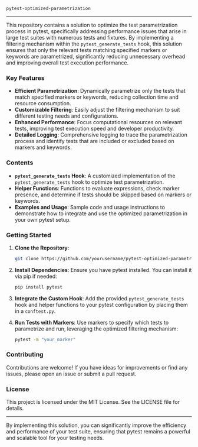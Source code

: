 `pytest-optimized-parametrization`

---

This repository contains a solution to optimize the test parametrization process in pytest, specifically addressing performance issues that arise in large test suites with numerous tests and fixtures. By implementing a filtering mechanism within the `pytest_generate_tests` hook, this solution ensures that only the relevant tests matching specified markers or keywords are parametrized, significantly reducing unnecessary overhead and improving overall test execution performance.

### Key Features

- **Efficient Parametrization**: Dynamically parametrize only the tests that match specified markers or keywords, reducing collection time and resource consumption.
- **Customizable Filtering**: Easily adjust the filtering mechanism to suit different testing needs and configurations.
- **Enhanced Performance**: Focus computational resources on relevant tests, improving test execution speed and developer productivity.
- **Detailed Logging**: Comprehensive logging to trace the parametrization process and identify tests that are included or excluded based on markers and keywords.

### Contents

- **`pytest_generate_tests` Hook**: A customized implementation of the `pytest_generate_tests` hook to optimize test parametrization.
- **Helper Functions**: Functions to evaluate expressions, check marker presence, and determine if tests should be skipped based on markers or keywords.
- **Examples and Usage**: Sample code and usage instructions to demonstrate how to integrate and use the optimized parametrization in your own pytest setup.

### Getting Started

1. **Clone the Repository**: 
   ```sh
   git clone https://github.com/yourusername/pytest-optimized-parametrization.git
   ```

2. **Install Dependencies**: Ensure you have pytest installed. You can install it via pip if needed:
   ```sh
   pip install pytest
   ```

3. **Integrate the Custom Hook**: Add the provided `pytest_generate_tests` hook and helper functions to your pytest configuration by placing them in a `conftest.py`.


4. **Run Tests with Markers**: Use markers to specify which tests to parametrize and run, leveraging the optimized filtering mechanism:
   ```sh
   pytest -m "your_marker"
   ```

### Contributing

Contributions are welcome! If you have ideas for improvements or find any issues, please open an issue or submit a pull request.

### License

This project is licensed under the MIT License. See the LICENSE file for details.

---

By implementing this solution, you can significantly improve the efficiency and performance of your test suite, ensuring that pytest remains a powerful and scalable tool for your testing needs.
